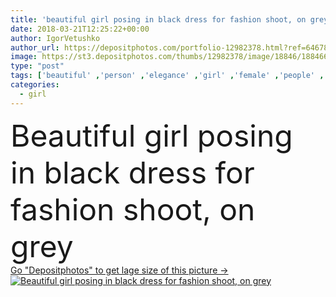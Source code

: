 ```yaml
---
title: 'beautiful girl posing in black dress for fashion shoot, on grey'
date: 2018-03-21T12:25:22+00:00
author: IgorVetushko
author_url: https://depositphotos.com/portfolio-12982378.html?ref=64678756
image: https://st3.depositphotos.com/thumbs/12982378/image/18846/188466133/api_thumb_450.jpg?forcejpeg=true
type: "post"
tags: ['beautiful' ,'person' ,'elegance' ,'girl' ,'female' ,'people' ,'beauty' ,'model' ,'caucasian' ,'style' ,'scarf' ,'fashion' ,'purple' ,'elegant' ,'stylish' ,'lovely' ,'woman' ,'makeup' ,'trendy' ,'lady' ,'vogue' ,'dress' ,'attractive' ,'posing' ,'fashionable' ,'modeling' ,'styling' ,'long hair' ,'Studio Shot' ,'Fashion Shoot' ,'on grey' ]
categories: 
  - girl
---
```

<div aling="center">
            <font size="60"> Beautiful girl posing in black dress for fashion shoot, on grey</font>   
</div>
<div>
    <a href='https://st3.depositphotos.com/thumbs/12982378/image/18846/188466133/api_thumb_450.jpg?forcejpeg=true?ref=64678756' target=_blank > Go "Depositphotos" to get lage size of this picture ->
        <img href='https://st3.depositphotos.com/thumbs/12982378/image/18846/188466133/api_thumb_450.jpg?forcejpeg=true?ref=64678756' src='https://st3.depositphotos.com/12982378/18846/i/950/depositphotos_188466133-stock-photo-beautiful-girl-posing-black-dress.jpg?forcejpeg=true' alt='Beautiful girl posing in black dress for fashion shoot, on grey' >
    </a>
</div>
